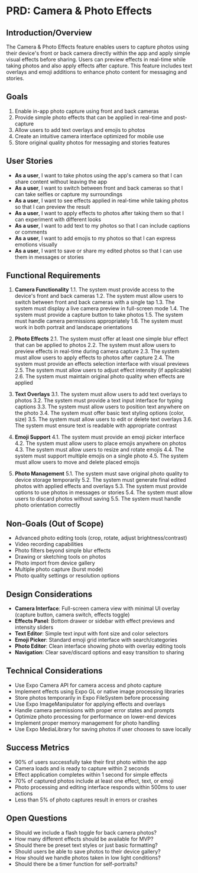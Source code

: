 # PRD: Camera & Photo Effects

## Introduction/Overview

The Camera & Photo Effects feature enables users to capture photos using their device's front or back camera directly within the app and apply simple visual effects before sharing. Users can preview effects in real-time while taking photos and also apply effects after capture. This feature includes text overlays and emoji additions to enhance photo content for messaging and stories.

## Goals

1. Enable in-app photo capture using front and back cameras
2. Provide simple photo effects that can be applied in real-time and post-capture
3. Allow users to add text overlays and emojis to photos
4. Create an intuitive camera interface optimized for mobile use
5. Store original quality photos for messaging and stories features

## User Stories

- **As a user**, I want to take photos using the app's camera so that I can share content without leaving the app
- **As a user**, I want to switch between front and back cameras so that I can take selfies or capture my surroundings
- **As a user**, I want to see effects applied in real-time while taking photos so that I can preview the result
- **As a user**, I want to apply effects to photos after taking them so that I can experiment with different looks
- **As a user**, I want to add text to my photos so that I can include captions or comments
- **As a user**, I want to add emojis to my photos so that I can express emotions visually
- **As a user**, I want to save or share my edited photos so that I can use them in messages or stories

## Functional Requirements

1. **Camera Functionality**
   1.1. The system must provide access to the device's front and back cameras
   1.2. The system must allow users to switch between front and back cameras with a single tap
   1.3. The system must display a live camera preview in full-screen mode
   1.4. The system must provide a capture button to take photos
   1.5. The system must handle camera permissions appropriately
   1.6. The system must work in both portrait and landscape orientations

2. **Photo Effects**
   2.1. The system must offer at least one simple blur effect that can be applied to photos
   2.2. The system must allow users to preview effects in real-time during camera capture
   2.3. The system must allow users to apply effects to photos after capture
   2.4. The system must provide an effects selection interface with visual previews
   2.5. The system must allow users to adjust effect intensity (if applicable)
   2.6. The system must maintain original photo quality when effects are applied

3. **Text Overlays**
   3.1. The system must allow users to add text overlays to photos
   3.2. The system must provide a text input interface for typing captions
   3.3. The system must allow users to position text anywhere on the photo
   3.4. The system must offer basic text styling options (color, size)
   3.5. The system must allow users to edit or delete text overlays
   3.6. The system must ensure text is readable with appropriate contrast

4. **Emoji Support**
   4.1. The system must provide an emoji picker interface
   4.2. The system must allow users to place emojis anywhere on photos
   4.3. The system must allow users to resize and rotate emojis
   4.4. The system must support multiple emojis on a single photo
   4.5. The system must allow users to move and delete placed emojis

5. **Photo Management**
   5.1. The system must save original photo quality to device storage temporarily
   5.2. The system must generate final edited photos with applied effects and overlays
   5.3. The system must provide options to use photos in messages or stories
   5.4. The system must allow users to discard photos without saving
   5.5. The system must handle photo orientation correctly

## Non-Goals (Out of Scope)

- Advanced photo editing tools (crop, rotate, adjust brightness/contrast)
- Video recording capabilities
- Photo filters beyond simple blur effects
- Drawing or sketching tools on photos
- Photo import from device gallery
- Multiple photo capture (burst mode)
- Photo quality settings or resolution options

## Design Considerations

- **Camera Interface**: Full-screen camera view with minimal UI overlay (capture button, camera switch, effects toggle)
- **Effects Panel**: Bottom drawer or sidebar with effect previews and intensity sliders
- **Text Editor**: Simple text input with font size and color selectors
- **Emoji Picker**: Standard emoji grid interface with search/categories
- **Photo Editor**: Clean interface showing photo with overlay editing tools
- **Navigation**: Clear save/discard options and easy transition to sharing

## Technical Considerations

- Use Expo Camera API for camera access and photo capture
- Implement effects using Expo GL or native image processing libraries
- Store photos temporarily in Expo FileSystem before processing
- Use Expo ImageManipulator for applying effects and overlays
- Handle camera permissions with proper error states and prompts
- Optimize photo processing for performance on lower-end devices
- Implement proper memory management for photo handling
- Use Expo MediaLibrary for saving photos if user chooses to save locally

## Success Metrics

- 90% of users successfully take their first photo within the app
- Camera loads and is ready to capture within 2 seconds
- Effect application completes within 1 second for simple effects
- 70% of captured photos include at least one effect, text, or emoji
- Photo processing and editing interface responds within 500ms to user actions
- Less than 5% of photo captures result in errors or crashes

## Open Questions

- Should we include a flash toggle for back camera photos?
- How many different effects should be available for MVP?
- Should there be preset text styles or just basic formatting?
- Should users be able to save photos to their device gallery?
- How should we handle photos taken in low light conditions?
- Should there be a timer function for self-portraits? 
